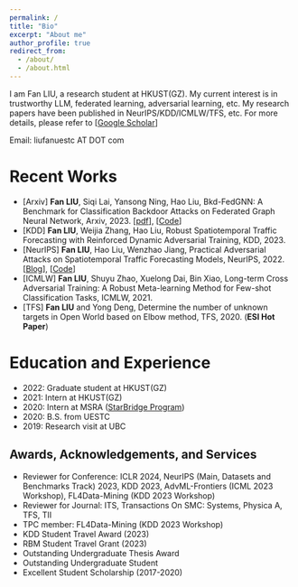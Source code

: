 ```yaml
---
permalink: /
title: "Bio"
excerpt: "About me"
author_profile: true
redirect_from: 
  - /about/
  - /about.html
---
```


I am Fan LIU, a research student at HKUST(GZ). My current interest is in trustworthy LLM, federated learning, adversarial learning, etc. My research papers  have been published in NeurIPS/KDD/ICMLW/TFS, etc.  For more details, please refer to [[Google Scholar](https://scholar.google.com/citations?hl=en&user=w_T6VSsAAAAJ&view_op=list_works&gmla=AJsN-F6dCU5T7zqsidfpbWQ8dM-gnrcr_B7HR2Al0KB-Da0O4rcUVdg50B8s5frd_M45ZL6BePe8-CSTML8ov3F66_cbUYBgM835uoGWaepf8tveijtCUcc)]

Email: liufanuestc AT DOT com



Recent Works
======
* [Arxiv] **Fan LIU**, Siqi Lai, Yansong Ning, Hao Liu, Bkd-FedGNN: A Benchmark for Classification Backdoor Attacks on Federated Graph Neural Network, Arxiv, 2023. [[pdf](https://arxiv.org/abs/2306.10351)], [[Code](https://github.com/usail-hkust/BkdFedGCN)]
* [KDD] **Fan LIU**, Weijia Zhang, Hao Liu, Robust Spatiotemporal Traffic Forecasting with Reinforced Dynamic Adversarial Training, KDD, 2023.
* [NeurIPS] **Fan LIU**, Hao Liu, Wenzhao Jiang, Practical Adversarial Attacks on Spatiotemporal Traffic Forecasting Models, NeurIPS, 2022. [[Blog](https://hackmd.io/@tungsomot/H1CtgXDEo)], [[Code](https://github.com/usail-hkust/Adv-ST)]
* [ICMLW] **Fan LIU**, Shuyu Zhao, Xuelong Dai, Bin Xiao, Long-term Cross Adversarial Training: A Robust
Meta-learning Method for Few-shot Classification Tasks, ICMLW, 2021.
* [TFS] **Fan LIU** and Yong Deng, Determine the number of unknown targets in Open World based on
Elbow method, TFS, 2020. (**ESI Hot Paper**)

Education and Experience
======
* 2022: Graduate student at HKUST(GZ)
* 2021: Intern at HKUST(GZ)
* 2020: Intern at MSRA ([StarBridge Program](https://www.msra.cn/zh-cn/connections/academic-programs/xingqiao)) 
* 2020: B.S. from UESTC   
* 2019: Research visit at UBC  


Awards, Acknowledgements, and Services
------
* Reviewer for Conference: ICLR 2024, NeurIPS (Main, Datasets and Benchmarks Track) 2023, KDD 2023, AdvML-Frontiers (ICML 2023 Workshop), FL4Data-Mining (KDD 2023 Workshop)
* Reviewer for Journal: ITS, Transactions On SMC: Systems, Physica A, TFS, TII
* TPC member: FL4Data-Mining (KDD 2023 Workshop)
* KDD Student Travel Award (2023)
* RBM Student Travel Grant (2023)
* Outstanding Undergraduate Thesis Award
* Outstanding Undergraduate Student
* Excellent Student Scholarship (2017-2020)
